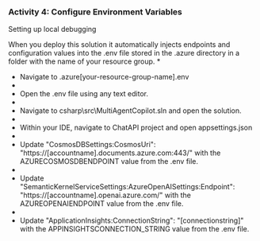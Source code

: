 ### Activity 4: Configure Environment Variables

Setting up local debugging

When you deploy this solution it automatically injects endpoints and configuration values into the .env file stored in the .azure directory in a folder with the name of your resource group.
* 
 * Navigate to .azure\[your-resource-group-name]\.env
* 
 * Open the .env file using any text editor.
* 
 * Navigate to csharp\src\MultiAgentCopilot.sln and open the solution.
* 
 * Within your IDE, navigate to ChatAPI project and open appsettings.json
* 
 * Update "CosmosDBSettings:CosmosUri": "https://[accountname].documents.azure.com:443/" with the AZURECOSMOSDBENDPOINT value from the .env file.
* 
 * Update "SemanticKernelServiceSettings:AzureOpenAISettings:Endpoint": "https://[accountname].openai.azure.com/" with the AZUREOPENAIENDPOINT value from the .env file.
* 
 * Update "ApplicationInsights:ConnectionString": "[connectionstring]" with the APPINSIGHTSCONNECTION_STRING value from the .env file.

